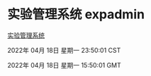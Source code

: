 # 实验管理系统 expadmin
[实验管理系统](http://59.174.24.91:56808/expadmin-782313d2-e1b1-4ea7-932e-3a55e6a1a4d0/)

2022年 04月 18日 星期一 23:50:01 CST

2022年 04月 18日 星期一 15:50:01 GMT
